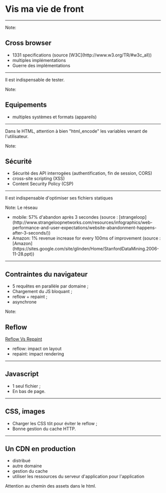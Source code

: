 <!-- .slide: data-background="images/02/strip-tease.png" data-background-size="auto auto" class="no-title" -->

Vis ma vie de front
===================

---

<!-- .slide: data-background="images/02/browser-at-war.jpg" data-background-size="100% auto" -->

Note: <h2>Cross browser</h2>
<ul>
<li>1331 specifications (source [W3C](http://www.w3.org/TR/#w3c_all))</li>
<li>multiples implémentations</li>
<li>Guerre des implémentations</li>
</ul>

---

<!-- .slide: data-background="images/02/multiple-devices.jpg" data-background-size="100% auto" -->

<p class="alert warn is-big fragment">Il est indispensable de tester.</p>

Note: <h2>Equipements</h2>

<ul>
<li>multiples systèmes et formats (appareils)</li>
</ul>

---

<!-- .slide: data-background="images/02/security.jpg" data-background-size="100% auto" -->

<p class="alert warn is-big fragment">Dans le HTML, attention à bien "html_encode" les variables venant de l'utilisateur.</p>

Note: <h2>Sécurité</h2>

<ul>
<li>Sécurité des API interrogées (authentification, fin de session, CORS)</li>
<li>cross-site scripting (XSS)</li>
<li>Content Security Policy (CSP)</li>
</ul>

---

<!-- .slide: data-background="images/02/network.jpg" data-background-size="100% auto" -->

<p class="alert warn is-big fragment">Il est indispensable d'optimiser ses fichiers statiques</p>

Note: Le réseau

<ul>
<li>mobile: 57% d'abandon après 3 secondes (source : [strangeloop](http://www.strangeloopnetworks.com/resources/infographics/web-performance-and-user-expectations/website-abandonment-happens-after-3-seconds/))</li>
<li>Amazon: 1% revenue increase for every 100ms of improvement (source :
[Amazon](https://sites.google.com/site/glinden/Home/StanfordDataMining.2006-11-28.ppt))</li>
</ul>

---

## Contraintes du navigateur

* 5 requêtes en parallèle par domaine ;
* Chargement du JS bloquant ;
* reflow + repaint ;
* asynchrone

Note: <h2>Reflow</h2>

<a href="http://stackoverflow.com/questions/2549296/whats-the-difference-between-reflow-and-repaint">Reflow Vs Repaint</a>

<ul>
<li>reflow: impact on layout</li>
<li>repaint: impact rendering</li>
</ul>

---

## Javascript

* 1 seul fichier ;
* En bas de page.

---

## CSS, images

* Charger les CSS tôt pour éviter le reflow ;
* Bonne gestion du cache HTTP.

---

## Un CDN en production

* distribué
* autre domaine
* gestion du cache
* utiliser les ressources du serveur d'application pour l'application

<p class="alert warn fragment">Attention au chemin des assets dans le html.</p>
